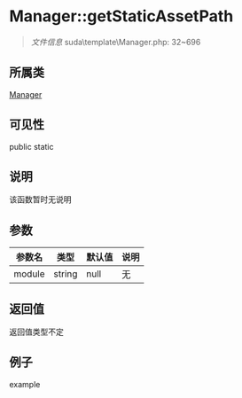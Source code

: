 # Manager::getStaticAssetPath

> *文件信息* suda\template\Manager.php: 32~696
## 所属类 

[Manager](../Manager.md)

## 可见性

  public  static
## 说明

该函数暂时无说明

## 参数

| 参数名 | 类型 | 默认值 | 说明 |
|--------|-----|-------|-------|
| module |  string | null | 无 |

## 返回值
返回值类型不定

## 例子

example